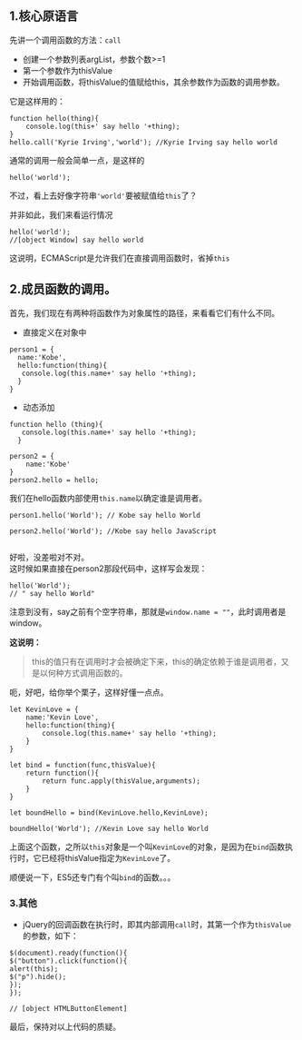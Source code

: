 ## 1.核心原语言
先讲一个调用函数的方法：`call`

* 创建一个参数列表argList，参数个数>=1
* 第一个参数作为thisValue
* 开始调用函数，将thisValue的值赋给this，其余参数作为函数的调用参数。

它是这样用的：
```
function hello(thing){
    console.log(this+' say hello '+thing);
}
hello.call('Kyrie Irving','world'); //Kyrie Irving say hello world
```
通常的调用一般会简单一点，是这样的
```
hello('world');
```
不过，看上去好像字符串`'world'`要被赋值给`this`了？

并非如此，我们来看运行情况
```
hello('world');
//[object Window] say hello world
```
这说明，ECMAScript是允许我们在直接调用函数时，省掉`this`

## 2.成员函数的调用。
首先，我们现在有两种将函数作为对象属性的路径，来看看它们有什么不同。
* 直接定义在对象中
```
person1 = {
  name:'Kobe',
  hello:function(thing){
   console.log(this.name+' say hello '+thing);
  }
}
```
* 动态添加
```
function hello (thing){
   console.log(this.name+' say hello '+thing);
  }
  
person2 = {
    name:'Kobe'
}
person2.hello = hello;
```
我们在hello函数内部使用`this.name`以确定谁是调用者。
```
person1.hello('World'); // Kobe say hello World

person2.hello('World'); //Kobe say hello JavaScript


```
好啦，没差啦对不对。  
这时候如果直接在person2那段代码中，这样写会发现：
```
hello('World');
// " say hello World"
```
注意到没有，say之前有个空字符串，那就是`window.name = ""`，此时调用者是window。

**这说明：**
> this的值只有在调用时才会被确定下来，this的确定依赖于谁是调用者，又是以何种方式调用函数的。

呃，好吧，给你举个栗子，这样好懂一点点。

```
let KevinLove = {
	name:'Kevin Love',
    hello:function(thing){
		console.log(this.name+' say hello '+thing);
	}
}

let bind = function(func,thisValue){
	return function(){
		return func.apply(thisValue,arguments);
	}
}

let boundHello = bind(KevinLove.hello,KevinLove);

boundHello('World'); //Kevin Love say hello World
```
上面这个函数，之所以`this`对象是一个叫`KevinLove`的对象，是因为在`bind`函数执行时，它已经将thisValue指定为`KevinLove`了。

顺便说一下，ES5还专门有个叫`bind`的函数。。。

### 3.其他

* jQuery的回调函数在执行时，即其内部调用`call`时，其第一个作为`thisValue`的参数，如下：
```
$(document).ready(function(){
$("button").click(function(){
alert(this);
$("p").hide();
});
});

// [object HTMLButtonElement]
```

最后，保持对以上代码的质疑。